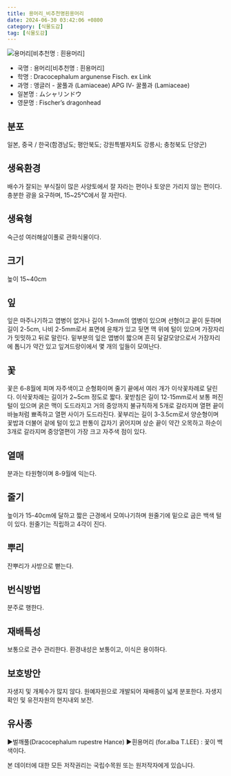 ```yaml
---
title: 용머리_비추천명흰용머리
date: 2024-06-30 03:42:06 +0800
category: [식물도감]
tag: [식물도감]
---
```




![용머리[비추천명 : 흰용머리]](/fileUpload/plants/basic/Labiatae/Dracocephalum/15780/1_th2.JPG)
- 국명 : 용머리[비추천명 : 흰용머리]
- 학명 : Dracocephalum argunense Fisch. ex Link
- 과명 : 앵글러 - 꿀풀과 (Lamiaceae) APG Ⅳ- 꿀풀과 (Lamiaceae)
- 일본명 : ムシャリンドウ
- 영문명 : Fischer’s dragonhead


## 분포
일본, 중국 / 한국(함경남도; 평안북도; 강원특별자치도 강릉시; 충청북도 단양군) 
## 생육환경
배수가 잘되는 부식질이 많은 사양토에서 잘 자라는 편이나 토양은 가리지 않는 편이다. 충분한 광을 요구하며, 15~25℃에서 잘 자란다.
## 생육형
숙근성 여러해살이풀로 관화식물이다.
## 크기
높이 15~40cm
## 잎
잎은 마주나기하고 엽병이 없거나 길이 1-3mm의 엽병이 있으며 선형이고 끝이 둔하며 길이 2-5cm, 나비 2-5mm로서 표면에 윤채가 있고 뒷면 맥 위에 털이 있으며 가장자리가 밋밋하고 뒤로 말린다. 밑부분의 잎은 엽병이 짧으며 흔히 달걀모양으로서 가장자리에 톱니가 약간 있고 잎겨드랑이에서 몇 개의 잎들이 모여난다.
## 꽃
꽃은 6-8월에 피며 자주색이고 순형화이며 줄기 끝에서 여러 개가 이삭꽃차례로 달린다. 이삭꽃차례는 길이가 2~5cm 정도로 짧다. 꽃받침은 길이 12-15mm로서 보통 퍼진 털이 있으며 굵은 맥이 도드라지고 거의 중앙까지 불규칙하게 5개로 갈라지며 열편 끝이 바늘처럼 뾰족하고 열편 사이가 도드라진다. 꽃부리는 길이 3-3.5cm로서 양순형이며 꽃밥과 더불어 겉에 털이 있고 판통이 갑자기 굵어지며 상순 끝이 약간 오목하고 하순이 3개로 갈라지며 중앙열편이 가장 크고 자주색 점이 있다.
## 열매
분과는 타원형이며 8-9월에 익는다.
## 줄기
높이가 15-40cm에 달하고 짧은 근경에서 모여나기하며 원줄기에 밑으로 굽은 백색 털이 있다. 원줄기는 직립하고 4각이 진다.
## 뿌리
잔뿌리가 사방으로 뻗는다.
## 번식방법
분주로 행한다.
## 재배특성
보통으로 관수 관리한다. 환경내성은 보통이고, 이식은 용이하다.
## 보호방안
자생지 및 개체수가 많지 않다. 원예자원으로 개발되어 재배종이 넓게 분포한다. 자생지 확인 및 유전자원의 현지내외 보전.
## 유사종
▶벌깨풀(Dracocephalum rupestre Hance)▶흰용머리 (for.alba T.LEE) : 꽃이 백색이다.






본 데이터에 대한 모든 저작권리는 국립수목원 또는 원저작자에게 있습니다.
